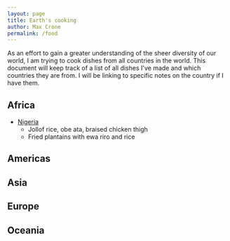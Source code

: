```yaml
---
layout: page
title: Earth's cooking
author: Max Crone
permalink: /food
---
```

As an effort to gain a greater understanding of the sheer diversity of our world, I am trying to cook dishes from all countries in the world. This document will keep track of a list of all dishes I've made and which countries they are from. I will be linking to specific notes on the country if I have them.

## Africa

- [Nigeria](/food/africa/nigeria)
	-  Jollof rice, obe ata, braised chicken thigh
	-  Fried plantains with ewa riro and rice

## Americas

## Asia

## Europe

## Oceania
